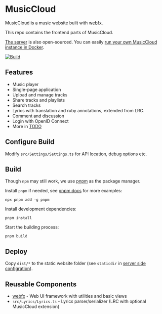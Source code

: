 # MusicCloud

MusicCloud is a music website built with [webfx](https://github.com/lideming/webfx).

This repo contains the frontend parts of MusicCloud.

[The server](https://github.com/lideming/MusicCloudServer) is also open-sourced.
You can easily [run your own MusicCloud instance in Docker](https://github.com/lideming/MusicCloudServer#run-in-docker-).

[![Build](https://github.com/lideming/MusicCloud/actions/workflows/main.yml/badge.svg)](https://github.com/lideming/MusicCloud/actions/workflows/main.yml)

## Features

- Music player
- Single-page application
- Upload and manage tracks
- Share tracks and playlists
- Search tracks
- Lyrics with translation and ruby annotations, extended from LRC.
- Comment and discussion
- Login with OpenID Connect
- More in [TODO](https://github.com/lideming/MusicCloud/projects/1)

## Configure Build

Modify `src/Settings/Settings.ts` for API location, debug options etc.

## Build

Though `npm` may still work, we use [pnpm](https://pnpm.io/) as the package manager.

Install `pnpm` if needed, see [pnpm docs](https://pnpm.io/installation) for more examples:

```
npx pnpm add -g pnpm
```

Install development dependencies:

```
pnpm install
```

Start the building process:

```
pnpm build
```

## Deploy

Copy `dist/*` to the static website folder (see `staticdir` in [server side configration](https://github.com/lideming/MusicCloudServer/blob/master/appsettings.json)).

## Reusable Components

- [webfx](https://github.com/lideming/webfx) - Web UI framework with utilities and basic views
- `src/Lyrics/Lyrics.ts` - Lyrics parser/serializer (LRC with optional MusicCloud extension)

